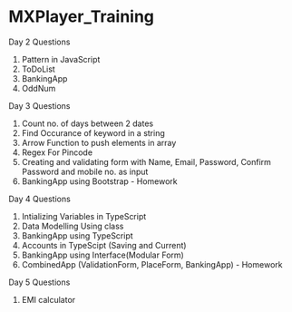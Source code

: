 # MXPlayer_Training

Day 2 Questions 
1) Pattern in JavaScript
2) ToDoList 
3) BankingApp
4) OddNum

Day 3 Questions 
1) Count no. of days between 2 dates
2) Find Occurance of keyword in a string 
3) Arrow Function to push elements in array
4) Regex For Pincode
5) Creating and validating form with Name, Email, Password, Confirm Password and mobile no. as input 
6) BankingApp using Bootstrap - Homework

Day 4 Questions
1) Intializing Variables in TypeScript
2) Data Modelling Using class
3) BankingApp using TypeScript
4) Accounts in TypeScipt (Saving and Current)
5) BankingApp using Interface(Modular Form)
6) CombinedApp (ValidationForm, PlaceForm, BankingApp) - Homework

Day 5 Questions
1) EMI calculator
